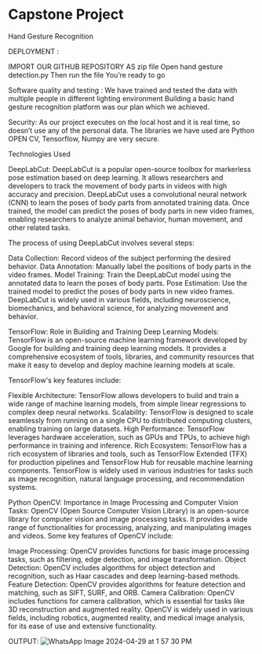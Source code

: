 # Capstone Project

Hand Gesture Recognition


DEPLOYMENT :

IMPORT OUR GITHUB REPOSITORY AS zip file 
Open hand gesture detection.py 
Then run the file
 You’re ready to go 

Software quality and testing :
We have trained and tested the data with multiple people in different lighting environment 
Building a basic hand gesture recognition platform was our plan which we achieved.

Security:
As our project executes on the local host and it is real time, so doesn’t use any of the personal data.
The libraries we have used are Python OPEN CV, Tensorflow, Numpy are very secure.


Technologies Used

 DeepLabCut: 
DeepLabCut is a popular open-source toolbox for markerless pose estimation based on deep learning. It allows researchers and developers to track the movement of body parts in videos with high accuracy and precision. DeepLabCut uses a convolutional neural network (CNN) to learn the poses of body parts from annotated training data. Once trained, the model can predict the poses of body parts in new video frames, enabling researchers to analyze animal behavior, human movement, and other related tasks.

The process of using DeepLabCut involves several steps:

Data Collection: Record videos of the subject performing the desired behavior.
Data Annotation: Manually label the positions of body parts in the video frames.
Model Training: Train the DeepLabCut model using the annotated data to learn the poses of body parts.
Pose Estimation: Use the trained model to predict the poses of body parts in new video frames.
DeepLabCut is widely used in various fields, including neuroscience, biomechanics, and behavioral science, for analyzing movement and behavior.

TensorFlow: Role in Building and Training Deep Learning Models:
TensorFlow is an open-source machine learning framework developed by Google for building and training deep learning models. It provides a comprehensive ecosystem of tools, libraries, and community resources that make it easy to develop and deploy machine learning models at scale.

TensorFlow's key features include:

Flexible Architecture: TensorFlow allows developers to build and train a wide range of machine learning models, from simple linear regressions to complex deep neural networks.
Scalability: TensorFlow is designed to scale seamlessly from running on a single CPU to distributed computing clusters, enabling training on large datasets.
High Performance: TensorFlow leverages hardware acceleration, such as GPUs and TPUs, to achieve high performance in training and inference.
Rich Ecosystem: TensorFlow has a rich ecosystem of libraries and tools, such as TensorFlow Extended (TFX) for production pipelines and TensorFlow Hub for reusable machine learning components.
TensorFlow is widely used in various industries for tasks such as image recognition, natural language processing, and recommendation systems.

Python OpenCV: Importance in Image Processing and Computer Vision Tasks:
OpenCV (Open Source Computer Vision Library) is an open-source library for computer vision and image processing tasks. It provides a wide range of functionalities for processing, analyzing, and manipulating images and videos.
Some key features of OpenCV include:

Image Processing: OpenCV provides functions for basic image processing tasks, such as filtering, edge detection, and image transformation.
Object Detection: OpenCV includes algorithms for object detection and recognition, such as Haar cascades and deep learning-based methods.
Feature Detection: OpenCV provides algorithms for feature detection and matching, such as SIFT, SURF, and ORB.
Camera Calibration: OpenCV includes functions for camera calibration, which is essential for tasks like 3D reconstruction and augmented reality.
OpenCV is widely used in various fields, including robotics, augmented reality, and medical image analysis, for its ease of use and extensive functionality.



OUTPUT:
![WhatsApp Image 2024-04-29 at 1 57 30 PM](https://github.com/AniketVanja10/Capstone-Project/assets/112512124/607d89fb-58a3-4c0d-9f0f-53566d06ceee)


